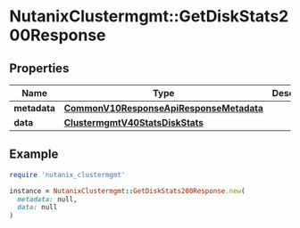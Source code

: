 # NutanixClustermgmt::GetDiskStats200Response

## Properties

| Name | Type | Description | Notes |
| ---- | ---- | ----------- | ----- |
| **metadata** | [**CommonV10ResponseApiResponseMetadata**](CommonV10ResponseApiResponseMetadata.md) |  | [optional] |
| **data** | [**ClustermgmtV40StatsDiskStats**](ClustermgmtV40StatsDiskStats.md) |  | [optional] |

## Example

```ruby
require 'nutanix_clustermgmt'

instance = NutanixClustermgmt::GetDiskStats200Response.new(
  metadata: null,
  data: null
)
```

